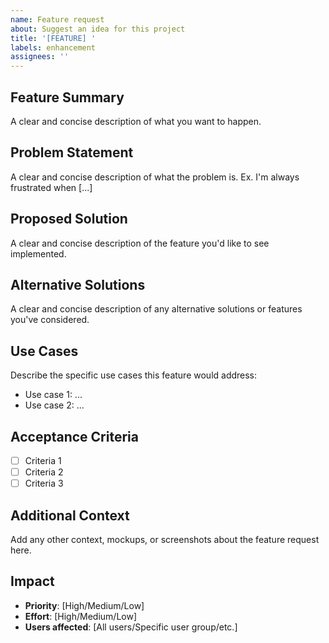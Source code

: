 ```yaml
---
name: Feature request
about: Suggest an idea for this project
title: '[FEATURE] '
labels: enhancement
assignees: ''
---
```


## Feature Summary
A clear and concise description of what you want to happen.

## Problem Statement
A clear and concise description of what the problem is. Ex. I'm always frustrated when [...]

## Proposed Solution
A clear and concise description of the feature you'd like to see implemented.

## Alternative Solutions
A clear and concise description of any alternative solutions or features you've considered.

## Use Cases
Describe the specific use cases this feature would address:
- Use case 1: ...
- Use case 2: ...

## Acceptance Criteria
- [ ] Criteria 1
- [ ] Criteria 2
- [ ] Criteria 3

## Additional Context
Add any other context, mockups, or screenshots about the feature request here.

## Impact
- **Priority**: [High/Medium/Low]
- **Effort**: [High/Medium/Low]
- **Users affected**: [All users/Specific user group/etc.]
